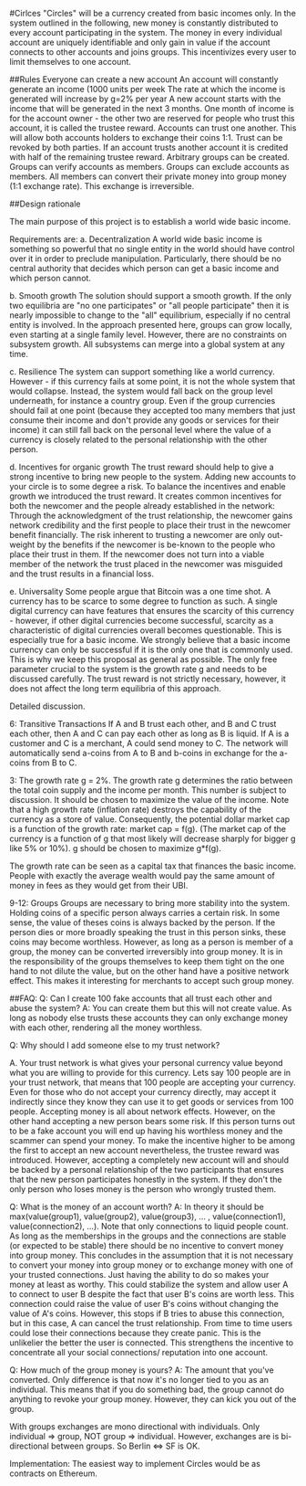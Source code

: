 #Cirlces
"Circles" will be a currency created from basic incomes only. In the system outlined in the following, new money is constantly distributed to every account participating in the system. The money in every individual account are uniquely identifiable and only gain in value if the account connects to other accounts and joins groups. This incentivizes every user to limit themselves to one account.

##Rules
Everyone can create a new account
An account will constantly generate an income (1000 units per week
The rate at which the income is generated will increase by g=2% per year
A new account starts with the income that will be generated in the next 3 months.
One month of income is for the account owner - the other two are reserved for people who trust this account, it is called the trustee reward.
Accounts can trust one another. This will allow both accounts holders to exchange their coins 1:1.
Trust can be revoked by both parties.
If an account trusts another account it is credited with half of the remaining trustee reward.
Arbitrary groups can be created.
Groups can verify accounts as members.
Groups can exclude accounts as members.
All members can convert their private money into group money (1:1 exchange rate). This exchange is irreversible.

##Design rationale

The main purpose of this project is to establish a world wide basic income.

Requirements are:
a. Decentralization
A world wide basic income is something so powerful that no single entity in the world should have control over it in order to preclude manipulation. Particularly, there should be no central authority that decides which person can get a basic income and which person cannot.

b. Smooth growth
The solution should support a smooth growth. If the only two equilibria are "no one participates" or "all people participate" then it is nearly impossible to change to the "all" equilibrium, especially if no central entity is involved. In the approach presented here, groups can grow locally, even starting at a single family level. However, there are no constraints on subsystem growth. All subsystems can merge into a global system at any time.

c. Resilience
The system can support something like a world currency. However - if this currency fails at some point, it is not the whole system that would collapse. Instead, the system would fall back on the group level underneath, for instance a country group. Even if the group currencies should fail at one point (because they accepted too many members that just consume their income and don't provide any goods or services for their income) it can still fall back on the personal level where the value of a currency is closely related to the personal relationship with the other person.

d. Incentives for organic growth
The trust reward should help to give a strong incentive to bring new people to the system. Adding new accounts to your circle is to some degree a risk. To balance the incentives and enable growth we introduced the trust reward. It creates common incentives for both the newcomer and the people already established in the network: Through the acknowledgment of the trust relationship, the newcomer gains network credibility and the first people to place their trust in the newcomer benefit financially. The risk inherent to trusting a newcomer are only out-weight by the benefits if the newcomer is be-known to the people who place their trust in them. If the newcomer does not turn into a viable member of the network the trust placed in the newcomer was misguided and the trust results in a financial loss.

e. Universality
Some people argue that Bitcoin was a one time shot. A currency has to be scarce to some degree to function as such. A single digital currency can have features that ensures the scarcity of this currency - however, if other digital currencies become successful, scarcity as a characteristic of digital currencies overall becomes questionable. This is especially true for a basic income. We strongly believe that a basic income currency can only be successful if it is the only one that is commonly used. This is why we keep this proposal as general as possible. The only free parameter crucial to the system is the growth rate g and needs to be discussed carefully. The trust reward is not strictly necessary, however, it does not affect the long term equilibria of this approach.

Detailed discussion.

6:
Transitive Transactions
If A and B trust each other, and B and C trust each other, then A and C can pay each other as long as B is liquid. If A is a customer and C is a merchant, A could send money to C. The network will automatically send a-coins from A to B and b-coins in exchange for the a-coins from B to C.

3:
The growth rate g = 2%.
The growth rate g determines the ratio between the total coin supply and the income per month. This number is subject to discussion. It should be chosen to maximize the value of the income.
Note that a high growth rate (inflation rate) destroys the capability of the currency as a store of value. Consequently, the potential dollar market cap is a function of the growth rate: market cap = f(g). (The market cap of the currency is a function of g that most likely will decrease sharply for bigger g like 5% or 10%). g should be chosen to maximize g*f(g).

The growth rate can be seen as a capital tax that finances the basic income. People with exactly the average wealth would pay the same amount of money in fees as they would get from their UBI.

9-12:
Groups
Groups are necessary to bring more stability into the system. Holding coins of a specific person always carries a certain risk. In some sense, the value of theses coins is always backed by the person. If the person dies or more broadly speaking the trust in this person sinks, these coins may become worthless. However, as long as a person is member of a group, the money can be converted irreversibly into group money. It is in the responsibility of the groups themselves to keep them tight on the one hand to not dilute the value, but on the other hand have a positive network effect. This makes it interesting for merchants to accept such group money.

##FAQ:
Q: Can I create 100 fake accounts that all trust each other and abuse the system?
A: You can create them but this will not create value. As long as nobody else trusts these accounts they can only exchange money with each other, rendering all the money worthless.

Q: Why should I add someone else to my trust network?

A. Your trust network is what gives your personal currency value beyond what you are willing to provide for this currency. Lets say 100 people are in your trust network, that means that 100 people are accepting your currency. Even for those who do not accept your currency directly, may accept it indirectly since they know they can use it to get goods or services from 100 people. Accepting money is all about network effects.
However, on the other hand accepting a new person bears some risk. If this person turns out to be a fake account you will end up having his worthless money and the scammer can spend your money. To make the incentive higher to be among the first to accept an new account nevertheless, the trustee reward was introduced. However, accepting a completely new account will and should be backed by a personal relationship of the two participants that ensures that the new person participates honestly in the system. If they don't the only person who loses money is the person who wrongly trusted them.

Q: What is the money of an account worth?
A: In theory it should be max(value(group1), value(group2), value(group3), ... , value(connection1), value(connection2), ...). Note that only connections to liquid people count. As long as the memberships in the groups and the connections are stable (or expected to be stable) there should be no incentive to convert money into group money.
This concludes in the assumption that it is not necessary to convert your money into group money or to exchange money with one of your trusted connections. Just having the ability to do so makes your money at least as worthy. This could stabilize the system and allow user A to connect to user B despite the fact that user B's coins are worth less. This connection could raise the value of user B's coins without changing the value of A's coins. However, this stops if B tries to abuse this connection, but in this case, A can cancel the trust relationship.
From time to time users could lose their connections because they create panic. This is the unlikelier the better the user is connected. This strengthens the incentive to concentrate all your social connections/ reputation into one account.

Q: How much of the group money is yours?
A: The amount that you've converted. Only difference is that now it's no longer tied to you as an individual. This means that if you do something bad, the group cannot do anything to revoke your group money. However, they can kick you out of the group.

With groups exchanges are mono directional with individuals. Only individual => group, NOT group => individual. However, exchanges are is bi-directional between groups. So Berlin <=> SF is OK.

Implementation:
The easiest way to implement Circles would be as contracts on Ethereum.